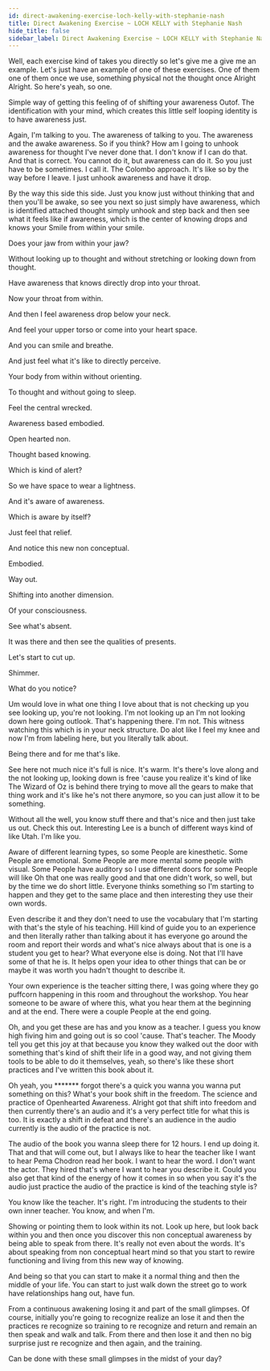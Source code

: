 ```yaml
---
id: direct-awakening-exercise-loch-kelly-with-stephanie-nash
title: Direct Awakening Exercise ~ LOCH KELLY with Stephanie Nash
hide_title: false
sidebar_label: Direct Awakening Exercise ~ LOCH KELLY with Stephanie Nash
---
```

Well, each exercise kind of takes you directly so let's give me a give me an example. Let's just have an example of one of these exercises. One of them one of them once we use, something physical not the thought once Alright Alright. So here's yeah, so one.

Simple way of getting this feeling of of shifting your awareness Outof. The identification with your mind, which creates this little self looping identity is to have awareness just.

Again, I'm talking to you. The awareness of talking to you. The awareness and the awake awareness. So if you think? How am I going to unhook awareness for thought I've never done that. I don't know if I can do that. And that is correct. You cannot do it, but awareness can do it. So you just have to be sometimes. I call it. The Colombo approach. It's like so by the way before I leave. I just unhook awareness and have it drop.

By the way this side this side. Just you know just without thinking that and then you'll be awake, so see you next so just simply have awareness, which is identified attached thought simply unhook and step back and then see what it feels like if awareness, which is the center of knowing drops and knows your Smile from within your smile.

Does your jaw from within your jaw?

Without looking up to thought and without stretching or looking down from thought.

Have awareness that knows directly drop into your throat.

Now your throat from within.

And then I feel awareness drop below your neck.

And feel your upper torso or come into your heart space.

And you can smile and breathe.

And just feel what it's like to directly perceive.

Your body from within without orienting.

To thought and without going to sleep.

Feel the central wrecked.

Awareness based embodied.

Open hearted non.

Thought based knowing.

Which is kind of alert?

So we have space to wear a lightness.

And it's aware of awareness.

Which is aware by itself?



Just feel that relief.

And notice this new non conceptual.

Embodied.

Way out.

Shifting into another dimension.

Of your consciousness.

See what's absent.

It was there and then see the qualities of presents.

Let's start to cut up.

Shimmer.



What do you notice?

Um would love in what one thing I love about that is not checking up you see looking up, you're not looking. I'm not looking up an I'm not looking down here going outlook. That's happening there. I'm not. This witness watching this which is in your neck structure. Do alot like I feel my knee and now I'm from labeling here, but you literally talk about.

Being there and for me that's like.

See here not much nice it's full is nice. It's warm. It's there's love along and the not looking up, looking down is free 'cause you realize it's kind of like The Wizard of Oz is behind there trying to move all the gears to make that thing work and it's like he's not there anymore, so you can just allow it to be something.

Without all the well, you know stuff there and that's nice and then just take us out. Check this out. Interesting Lee is a bunch of different ways kind of like Utah. I'm like you.

Aware of different learning types, so some People are kinesthetic. Some People are emotional. Some People are more mental some people with visual. Some People have auditory so I use different doors for some People will like Oh that one was really good and that one didn't work, so well, but by the time we do short little. Everyone thinks something so I'm starting to happen and they get to the same place and then interesting they use their own words.

Even describe it and they don't need to use the vocabulary that I'm starting with that's the style of his teaching. Hill kind of guide you to an experience and then literally rather than talking about it has everyone go around the room and report their words and what's nice always about that is one is a student you get to hear? What everyone else is doing. Not that I'll have some of that he is. It helps open your idea to other things that can be or maybe it was worth you hadn't thought to describe it.

Your own experience is the teacher sitting there, I was going where they go puffcorn happening in this room and throughout the workshop. You hear someone to be aware of where this, what you hear them at the beginning and at the end. There were a couple People at the end going.

Oh, and you get these are has and you know as a teacher. I guess you know high fiving him and going out is so cool 'cause. That's teacher. The Moody tell you get this joy at that because you know they walked out the door with something that's kind of shift their life in a good way, and not giving them tools to be able to do it themselves, yeah, so there's like these short practices and I've written this book about it.

Oh yeah, you ******* forgot there's a quick you wanna you wanna put something on this? What's your book shift in the freedom. The science and practice of Openhearted Awareness. Alright got that shift into freedom and then currently there's an audio and it's a very perfect title for what this is too. It is exactly a shift in defeat and there's an audience in the audio currently is the audio of the practice is not.

The audio of the book you wanna sleep there for 12 hours. I end up doing it. That and that will come out, but I always like to hear the teacher like I want to hear Pema Chodron read her book. I want to hear the word. I don't want the actor. They hired that's where I want to hear you describe it. Could you also get that kind of the energy of how it comes in so when you say it's the audio just practice the audio of the practice is kind of the teaching style is?

You know like the teacher. It's right. I'm introducing the students to their own inner teacher. You know, and when I'm.

Showing or pointing them to look within its not. Look up here, but look back within you and then once you discover this non conceptual awareness by being able to speak from there. It's really not even about the words. It's about speaking from non conceptual heart mind so that you start to rewire functioning and living from this new way of knowing.

And being so that you can start to make it a normal thing and then the middle of your life. You can start to just walk down the street go to work have relationships hang out, have fun.

From a continuous awakening losing it and part of the small glimpses. Of course, initially you're going to recognize realize an lose it and then the practices re recognize so training to re recognize and return and remain an then speak and walk and talk. From there and then lose it and then no big surprise just re recognize and then again, and the training.

Can be done with these small glimpses in the midst of your day?

